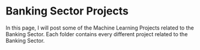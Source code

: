 # Banking Sector Projects

In this page, I will post some of the Machine Learning Projects related to the Banking Sector. Each folder contains every different project related to the Banking Sector.
